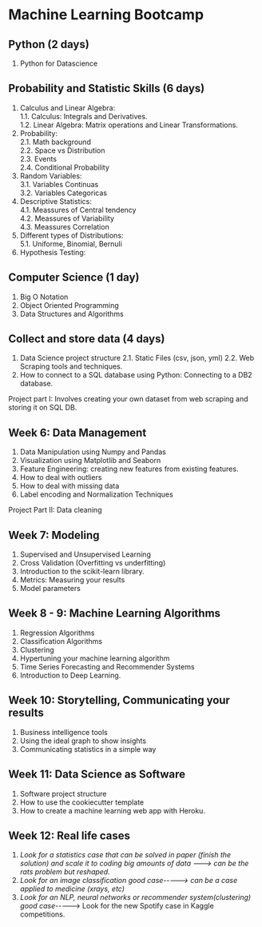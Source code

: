 # Machine Learning Bootcamp

## Python (2 days)

1. Python for Datascience

## Probability and Statistic Skills (6 days)

1. Calculus and Linear Algebra:  
    1.1. Calculus: Integrals and Derivatives.  
    1.2. Linear Algebra: Matrix operations and Linear Transformations.  
2. Probability:  
    2.1. Math background  
    2.2. Space vs Distribution  
    2.3. Events  
    2.4. Conditional Probability  
3. Random Variables:  
    3.1. Variables Continuas  
    3.2. Variables Categoricas  
4. Descriptive Statistics:  
    4.1. Meassures of Central tendency  
    4.2. Meassures of Variability  
    4.3. Meassures Correlation  
5. Different types of Distributions:  
    5.1. Uniforme, Binomial, Bernuli  
6. Hypothesis Testing:  


## Computer Science (1 day)

1. Big O Notation
2. Object Oriented Programming
3. Data Structures and Algorithms

## Collect and store data (4 days)

1. Data Science project structure
2.1. Static Files (csv, json, yml)
2.2. Web Scraping tools and techniques.
3. How to connect to a SQL database using Python: Connecting to a DB2 database. 

Project part I: Involves creating your own dataset from web scraping and storing it on SQL DB.

## Week 6: Data Management 

1. Data Manipulation using Numpy and Pandas
2. Visualization using Matplotlib and Seaborn
3. Feature Engineering: creating new features from existing features.
4. How to deal with outliers
5. How to deal with missing data
6. Label encoding and Normalization Techniques

Project Part II: Data cleaning

## Week 7: Modeling

1. Supervised and Unsupervised Learning
2. Cross Validation (Overfitting vs underfitting)
3. Introduction to the scikit-learn library.
4. Metrics: Measuring your results
5. Model parameters

## Week 8 - 9: Machine Learning Algorithms

1. Regression Algorithms
2. Classification Algorithms
3. Clustering
4. Hypertuning your machine learning algorithm
5. Time Series Forecasting and Recommender Systems
6. Introduction to Deep Learning.

## Week 10: Storytelling, Communicating your results

1. Business intelligence tools
2. Using the ideal graph to show insights
3. Communicating statistics in a simple way

## Week 11: Data Science as Software

1. Software project structure
2. How to use the cookiecutter template
3. How to create a machine learning web app with Heroku.

## Week 12: Real life cases

1.   *Look for a statistics case that can be solved in paper (finish the solution) and scale it to coding big amounts of data
        --->  can be the rats problem but reshaped.*
2.   *Look for an image classification good case-----> can be a case applied to medicine (xrays, etc)*
3.   *Look for an NLP, neural networks or recommender system(clustering) good case*-----> Look for the new Spotify case in Kaggle competitions.
